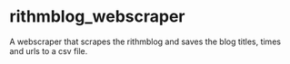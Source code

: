 # rithmblog_webscraper
A webscraper that scrapes the rithmblog and saves the blog titles, times and urls to a csv file.

